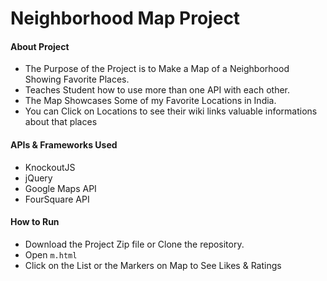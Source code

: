 # Neighborhood Map Project

#### About Project
* The Purpose of the Project is to Make a Map of a Neighborhood Showing Favorite Places.
* Teaches Student how to use more than one API with each other.
* The Map Showcases Some of my Favorite Locations in India.
* You can Click on Locations to see their wiki links valuable informations about that places

#### APIs & Frameworks Used
* KnockoutJS
* jQuery
* Google Maps API
* FourSquare API

#### How to Run
* Download the Project Zip file or Clone the repository.
* Open `m.html`
* Click on the List or the Markers on Map to See Likes & Ratings


